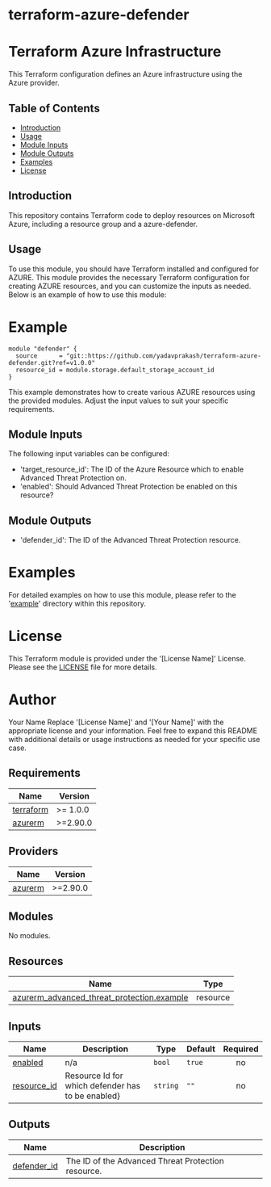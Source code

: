 # terraform-azure-defender
# Terraform Azure Infrastructure

This Terraform configuration defines an Azure infrastructure using the Azure provider.

## Table of Contents

- [Introduction](#introduction)
- [Usage](#usage)
- [Module Inputs](#module-inputs)
- [Module Outputs](#module-outputs)
- [Examples](#examples)
- [License](#license)

## Introduction
This repository contains Terraform code to deploy resources on Microsoft Azure, including a resource group and a azure-defender.

## Usage
To use this module, you should have Terraform installed and configured for AZURE. This module provides the necessary Terraform configuration
for creating AZURE resources, and you can customize the inputs as needed. Below is an example of how to use this module:

# Example

```hcl
module "defender" {
  source      = "git::https://github.com/yadavprakash/terraform-azure-defender.git?ref=v1.0.0"
  resource_id = module.storage.default_storage_account_id
}
```
This example demonstrates how to create various AZURE resources using the provided modules. Adjust the input values to suit your specific requirements.

## Module Inputs
The following input variables can be configured:

- 'target_resource_id': The ID of the Azure Resource which to enable Advanced Threat Protection on.
- 'enabled':  Should Advanced Threat Protection be enabled on this resource?

## Module Outputs
- 'defender_id': The ID of the Advanced Threat Protection resource.

# Examples
For detailed examples on how to use this module, please refer to the '[example](https://github.com/yadavprakash/terraform-azure-defender/blob/master/example)' directory within this repository.

# License
This Terraform module is provided under the '[License Name]' License. Please see the [LICENSE](https://github.com/yadavprakash/terraform-azure-defender/blob/master/LICENSE) file for more details.

# Author
Your Name
Replace '[License Name]' and '[Your Name]' with the appropriate license and your information. Feel free to expand this README with additional details or usage instructions as needed for your specific use case.
<!-- BEGIN_TF_DOCS -->
## Requirements

| Name | Version |
|------|---------|
| <a name="requirement_terraform"></a> [terraform](#requirement\_terraform) | >= 1.0.0 |
| <a name="requirement_azurerm"></a> [azurerm](#requirement\_azurerm) | >=2.90.0 |

## Providers

| Name | Version |
|------|---------|
| <a name="provider_azurerm"></a> [azurerm](#provider\_azurerm) | >=2.90.0 |

## Modules

No modules.

## Resources

| Name | Type |
|------|------|
| [azurerm_advanced_threat_protection.example](https://registry.terraform.io/providers/hashicorp/azurerm/latest/docs/resources/advanced_threat_protection) | resource |

## Inputs

| Name | Description | Type | Default | Required |
|------|-------------|------|---------|:--------:|
| <a name="input_enabled"></a> [enabled](#input\_enabled) | n/a | `bool` | `true` | no |
| <a name="input_resource_id"></a> [resource\_id](#input\_resource\_id) | Resource Id for which defender has to be enabled} | `string` | `""` | no |

## Outputs

| Name | Description |
|------|-------------|
| <a name="output_defender_id"></a> [defender\_id](#output\_defender\_id) | The ID of the Advanced Threat Protection resource. |
<!-- END_TF_DOCS -->